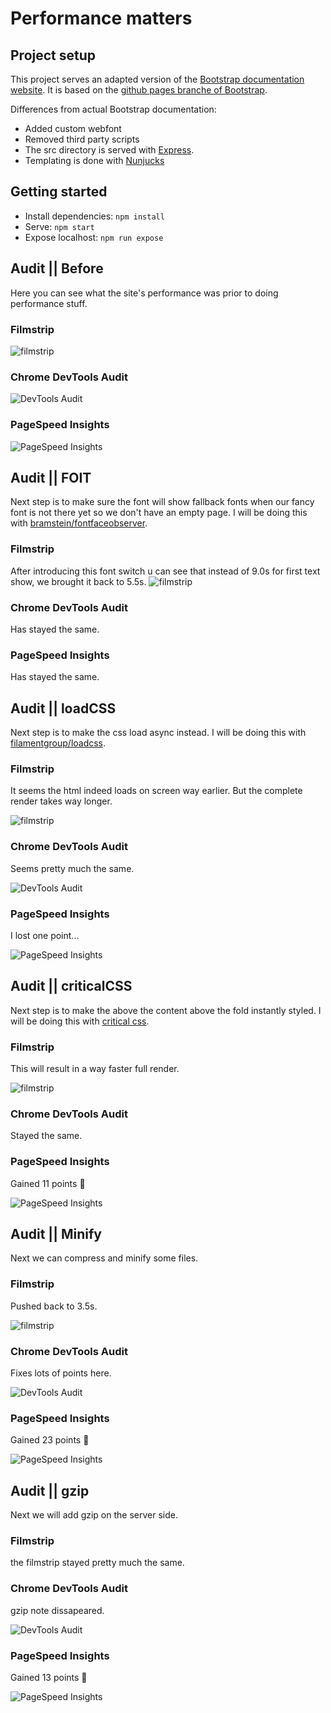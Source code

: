 # Performance matters

## Project setup

This project serves an adapted version of the [Bootstrap documentation website](http://getbootstrap.com/). It is based on the [github pages branche of Bootstrap](https://github.com/twbs/bootstrap/tree/gh-pages).

Differences from actual Bootstrap documentation:

- Added custom webfont
- Removed third party scripts
- The src directory is served with [Express](https://expressjs.com/).
- Templating is done with [Nunjucks](https://mozilla.github.io/nunjucks/)

## Getting started

- Install dependencies: `npm install`
- Serve: `npm start`
- Expose localhost: `npm run expose`

## Audit || Before

Here you can see what the site's performance was prior to doing performance stuff.

### Filmstrip
![filmstrip](./readme-images/PM-before-filmstrip.png)

### Chrome DevTools Audit
![DevTools Audit](./readme-images/PM-before-chromeAudit.png)

### PageSpeed Insights
![PageSpeed Insights](./readme-images/PM-before-PageSpeedInsights.png)

## Audit || FOIT

Next step is to make sure the font will show fallback fonts when our fancy font is not there yet so we don't have an empty page. I will be doing this with [bramstein/fontfaceobserver](https://github.com/bramstein/fontfaceobserver).

### Filmstrip
After introducing this font switch u can see that instead of 9.0s for first text show, we brought it back to 5.5s.
![filmstrip](./readme-images/PM-FOIT-filmstrip.png)

### Chrome DevTools Audit
Has stayed the same.

### PageSpeed Insights
Has stayed the same.

## Audit || loadCSS

Next step is to make the css load async instead.  I will be doing this with [filamentgroup/loadcss](https://github.com/filamentgroup/loadCSS).


### Filmstrip
It seems the html indeed loads on screen way earlier. But the complete render takes way longer.

![filmstrip](./readme-images/PM-loadCSS-filmstrip.png)

### Chrome DevTools Audit
Seems pretty much the same.

![DevTools Audit](./readme-images/PM-loadCSS-chromeAudit.png)

### PageSpeed Insights
I lost one point...

![PageSpeed Insights](./readme-images/PM-loadCSS-PageSpeedInsights.png)

## Audit || criticalCSS

Next step is to make the above the content above the fold instantly styled.  I will be doing this with [critical css](https://jonassebastianohlsson.com/criticalpathcssgenerator/).


### Filmstrip
This will result in a way faster full render.

![filmstrip](./readme-images/PM-critical-filmstrip.png)

### Chrome DevTools Audit
Stayed the same.

### PageSpeed Insights
Gained 11 points :tada:

![PageSpeed Insights](./readme-images/PM-critical-PageSpeedInsights.png)

## Audit || Minify

Next we can compress and minify some files.

### Filmstrip
Pushed back to 3.5s.

![filmstrip](./readme-images/PM-minify-filmstrip.png)

### Chrome DevTools Audit
Fixes lots of points here.

![DevTools Audit](./readme-images/PM-minify-chromeAudit.png)

### PageSpeed Insights
Gained 23 points :tada:

![PageSpeed Insights](./readme-images/PM-minify-PageSpeedInsights.png)

## Audit || gzip

Next we will add gzip on the server side.

### Filmstrip
the filmstrip stayed pretty much the same.

### Chrome DevTools Audit
gzip note dissapeared.

![DevTools Audit](./readme-images/PM-gzip-chromeAudit.png)

### PageSpeed Insights
Gained 13 points :tada:

![PageSpeed Insights](./readme-images/PM-gzip-PageSpeedInsights.png)
